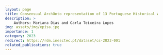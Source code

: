 ```yaml
---
layout: page
title: Consensual ArchOnto representation of 13 Portuguese Historical Archival Records based on their Digital Representations
description: >
    Authors: Mariana Dias and Carla Teixeira Lopes
img: assets/img/episa.jpg
importance: 1
category: 2023
redirect: https://rdm.inesctec.pt/dataset/cs-2023-001
related_publications: true
---
```

